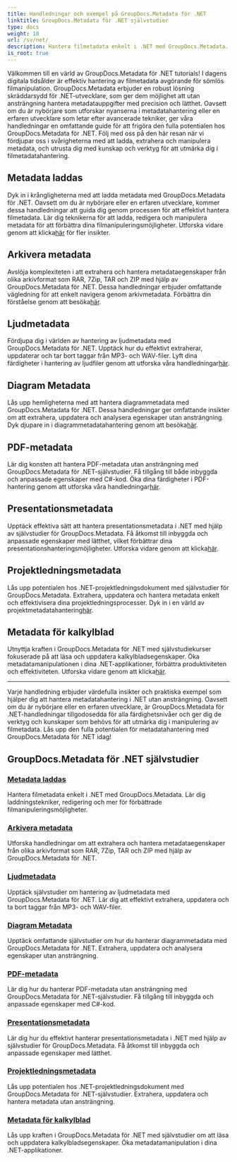 ```yaml
---
title: Handledningar och exempel på GroupDocs.Metadata för .NET
linktitle: GroupDocs.Metadata för .NET självstudier
type: docs
weight: 10
url: /sv/net/
description: Hantera filmetadata enkelt i .NET med GroupDocs.Metadata. Lär dig laddningstekniker, redigering och mer för förbättrade filmanipuleringsmöjligheter.
is_root: true
---
```

Välkommen till en värld av GroupDocs.Metadata för .NET tutorials! I dagens digitala tidsålder är effektiv hantering av filmetadata avgörande för sömlös filmanipulation. GroupDocs.Metadata erbjuder en robust lösning skräddarsydd för .NET-utvecklare, som ger dem möjlighet att utan ansträngning hantera metadatauppgifter med precision och lätthet. Oavsett om du är nybörjare som utforskar nyanserna i metadatahantering eller en erfaren utvecklare som letar efter avancerade tekniker, ger våra handledningar en omfattande guide för att frigöra den fulla potentialen hos GroupDocs.Metadata för .NET. Följ med oss på den här resan när vi fördjupar oss i svårigheterna med att ladda, extrahera och manipulera metadata, och utrusta dig med kunskap och verktyg för att utmärka dig i filmetadatahantering.

## Metadata laddas  
Dyk in i krångligheterna med att ladda metadata med GroupDocs.Metadata för .NET. Oavsett om du är nybörjare eller en erfaren utvecklare, kommer dessa handledningar att guida dig genom processen för att effektivt hantera filmetadata. Lär dig teknikerna för att ladda, redigera och manipulera metadata för att förbättra dina filmanipuleringsmöjligheter. Utforska vidare genom att klicka[här](./metadata-loading/) för fler insikter.

## Arkivera metadata  
 Avslöja komplexiteten i att extrahera och hantera metadataegenskaper från olika arkivformat som RAR, 7Zip, TAR och ZIP med hjälp av GroupDocs.Metadata för .NET. Dessa handledningar erbjuder omfattande vägledning för att enkelt navigera genom arkivmetadata. Förbättra din förståelse genom att besöka[här](./archive-metadata/).

## Ljudmetadata  
 Fördjupa dig i världen av hantering av ljudmetadata med GroupDocs.Metadata för .NET. Upptäck hur du effektivt extraherar, uppdaterar och tar bort taggar från MP3- och WAV-filer. Lyft dina färdigheter i hantering av ljudfiler genom att utforska våra handledningar[här](./audio-metadata/).

## Diagram Metadata  
Lås upp hemligheterna med att hantera diagrammetadata med GroupDocs.Metadata för .NET. Dessa handledningar ger omfattande insikter om att extrahera, uppdatera och analysera egenskaper utan ansträngning. Dyk djupare in i diagrammetadatahantering genom att besöka[här](./diagram-metadata/).

## PDF-metadata  
 Lär dig konsten att hantera PDF-metadata utan ansträngning med GroupDocs.Metadata för .NET-självstudier. Få tillgång till både inbyggda och anpassade egenskaper med C#-kod. Öka dina färdigheter i PDF-hantering genom att utforska våra handledningar[här](./pdf-metadata/).

## Presentationsmetadata  
 Upptäck effektiva sätt att hantera presentationsmetadata i .NET med hjälp av självstudier för GroupDocs.Metadata. Få åtkomst till inbyggda och anpassade egenskaper med lätthet, vilket förbättrar dina presentationshanteringsmöjligheter. Utforska vidare genom att klicka[här](./presentation-metadata/).

## Projektledningsmetadata  
 Lås upp potentialen hos .NET-projektledningsdokument med självstudier för GroupDocs.Metadata. Extrahera, uppdatera och hantera metadata enkelt och effektivisera dina projektledningsprocesser. Dyk in i en värld av projektmetadatahantering[här](./project-management-metadata/).

## Metadata för kalkylblad  
Utnyttja kraften i GroupDocs.Metadata för .NET med självstudiekurser fokuserade på att läsa och uppdatera kalkylbladsegenskaper. Öka metadatamanipulationen i dina .NET-applikationer, förbättra produktiviteten och effektiviteten. Utforska vidare genom att klicka[här](./spreadsheet-metadata/).

----
Varje handledning erbjuder värdefulla insikter och praktiska exempel som hjälper dig att hantera metadatahantering i .NET utan ansträngning. Oavsett om du är nybörjare eller en erfaren utvecklare, är GroupDocs.Metadata för .NET-handledningar tillgodosedda för alla färdighetsnivåer och ger dig de verktyg och kunskaper som behövs för att utmärka dig i manipulering av filmetadata. Lås upp den fulla potentialen för metadatahantering med GroupDocs.Metadata för .NET idag! 

## GroupDocs.Metadata för .NET självstudier
### [Metadata laddas](./metadata-loading/)
Hantera filmetadata enkelt i .NET med GroupDocs.Metadata. Lär dig laddningstekniker, redigering och mer för förbättrade filmanipuleringsmöjligheter.
### [Arkivera metadata](./archive-metadata/)
Utforska handledningar om att extrahera och hantera metadataegenskaper från olika arkivformat som RAR, 7Zip, TAR och ZIP med hjälp av GroupDocs.Metadata för .NET.
### [Ljudmetadata](./audio-metadata/)
Upptäck självstudier om hantering av ljudmetadata med GroupDocs.Metadata för .NET. Lär dig att effektivt extrahera, uppdatera och ta bort taggar från MP3- och WAV-filer.
### [Diagram Metadata](./diagram-metadata/)
Upptäck omfattande självstudier om hur du hanterar diagrammetadata med GroupDocs.Metadata för .NET. Extrahera, uppdatera och analysera egenskaper utan ansträngning.
### [PDF-metadata](./pdf-metadata/)
Lär dig hur du hanterar PDF-metadata utan ansträngning med GroupDocs.Metadata för .NET-självstudier. Få tillgång till inbyggda och anpassade egenskaper med C#-kod.
### [Presentationsmetadata](./presentation-metadata/)
Lär dig hur du effektivt hanterar presentationsmetadata i .NET med hjälp av självstudier för GroupDocs.Metadata. Få åtkomst till inbyggda och anpassade egenskaper med lätthet.
### [Projektledningsmetadata](./project-management-metadata/)
Lås upp potentialen hos .NET-projektledningsdokument med GroupDocs.Metadata för .NET-självstudier. Extrahera, uppdatera och hantera metadata utan ansträngning.
### [Metadata för kalkylblad](./spreadsheet-metadata/)
Lås upp kraften i GroupDocs.Metadata för .NET med självstudier om att läsa och uppdatera kalkylbladsegenskaper. Öka metadatamanipulation i dina .NET-applikationer.